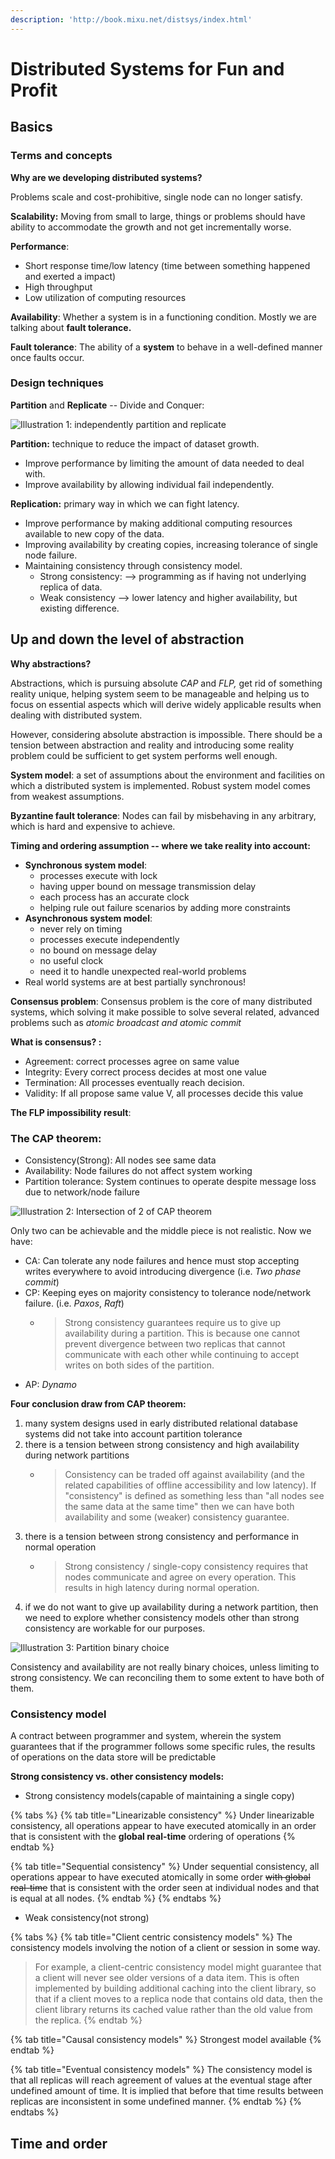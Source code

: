 ```yaml
---
description: 'http://book.mixu.net/distsys/index.html'
---
```


# Distributed Systems for Fun and Profit

## Basics

### Terms and concepts

**Why are we developing distributed systems?** 

Problems scale and cost-prohibitive, single node can no longer satisfy.

**Scalability:** Moving from small to large, things or problems should have ability to accommodate the growth and not get incrementally worse.

**Performance**:

* Short response time/low latency \(time between something happened and exerted a impact\)
* High throughput
* Low utilization of computing resources

**Availability**: Whether a system is in a functioning condition. Mostly we are talking about **fault tolerance.**

**Fault tolerance**: The ability of a **system** to behave in a well-defined manner once faults occur.

### **Design techniques**

**Partition** and **Replicate** -- Divide and Conquer:

![Illustration 1: independently partition and replicate](../.gitbook/assets/image%20%285%29.png)

 **Partition:** technique to reduce the impact of dataset growth.

* Improve performance by limiting the amount of data needed to deal with.
* Improve availability by allowing individual fail independently.

**Replication:** primary way in which we can fight latency.

* Improve performance by making additional computing resources available to new copy of the data.
* Improving availability by creating copies, increasing tolerance of single node failure.
* Maintaining  consistency through consistency model.
  * Strong consistency: --&gt; programming as if having not underlying  replica of data.
  * Weak consistency --&gt; lower latency and higher availability, but existing difference.

## Up and down the level of abstraction 

**Why abstractions?** 

Abstractions, which is pursuing absolute _CAP_ and _FLP,_  get rid of something reality unique, helping system   seem to be manageable and helping us to focus on essential aspects which will derive widely applicable results when dealing with distributed system.

However, considering absolute abstraction is impossible. There should be a tension between abstraction and reality and introducing some reality problem could be sufficient to get system performs well enough.

**System model**: a set of assumptions about the environment and facilities on which a distributed system is implemented. Robust system model comes from weakest assumptions.

**Byzantine fault tolerance**: Nodes can fail by misbehaving in any arbitrary, which is hard and expensive to achieve.

**Timing and ordering assumption -- where we take reality into account:**

* **Synchronous system model**: 
  * processes execute with lock
  * having upper bound on message transmission delay
  * each process has an accurate clock
  * helping rule out failure scenarios by adding more constraints
* **Asynchronous system model**: 
  * never rely on timing
  * processes execute independently
  * no bound on message delay
  * no useful clock
  * need it to handle unexpected real-world problems
* Real world systems are at best partially synchronous!

**Consensus problem**: Consensus problem is the core of many distributed systems, which solving it make possible to solve several related, advanced problems such as _atomic broadcast and atomic commit_

**What is consensus? :**

* Agreement: correct processes agree on same value
* Integrity: Every correct process decides at most one value
* Termination: All processes eventually reach decision.
* Validity: If all propose same value V, all processes decide this value

**The FLP impossibility result**:

### **The CAP theorem**:

* Consistency\(Strong\): All nodes see same data
* Availability: Node failures do not affect system working
* Partition tolerance: System continues to operate despite message loss due to network/node failure

![Illustration 2: Intersection of 2 of CAP theorem ](../.gitbook/assets/image%20%286%29.png)

Only two can be achievable and the middle piece is not realistic. Now we have:

* CA: Can tolerate any node failures and hence must stop accepting writes everywhere to avoid introducing divergence \(i.e. _Two phase commit_\)
* CP: Keeping eyes on majority consistency to tolerance node/network failure. \(i.e. _Paxos_, _Raft_\) 
  * > Strong consistency guarantees require us to give up availability during a partition. This is because one cannot prevent divergence between two replicas that cannot communicate with each other while continuing to accept writes on both sides of the partition.
* AP: _Dynamo_

**Four conclusion draw from CAP theorem:**

1. many system designs used in early distributed relational database systems did not take into account partition tolerance
2. there is a tension between strong consistency and high availability during network partitions
   * > Consistency can be traded off against availability \(and the related capabilities of offline accessibility and low latency\). If "consistency" is defined as something less than "all nodes see the same data at the same time" then we can have both availability and some \(weaker\) consistency guarantee.
3. there is a tension between strong consistency and performance in normal operation
   * > Strong consistency / single-copy consistency requires that nodes communicate and agree on every operation. This results in high latency during normal operation.
4. if we do not want to give up availability during a network partition, then we need to explore whether consistency models other than strong consistency are workable for our purposes. 



![Illustration 3: Partition binary choice](../.gitbook/assets/image%20%281%29.png)

Consistency and availability are not really binary choices, unless limiting to strong consistency. We can reconciling them to some extent to have both of them.

### **Consistency model**

A contract between programmer and system, wherein the system guarantees that if the programmer follows some specific rules, the results of operations on the data store will be predictable

**Strong consistency vs. other consistency models:**

* Strong consistency models\(capable of maintaining a single copy\)

{% tabs %}
{% tab title="Linearizable consistency" %}
Under linearizable consistency, all operations appear to have executed atomically in an order that is consistent with the **global real-time** ordering of operations
{% endtab %}

{% tab title="Sequential consistency" %}
Under sequential consistency, all operations appear to have executed atomically in some order ~~with global real-time~~ that is consistent with the order seen at individual nodes and that is equal at all nodes.
{% endtab %}
{% endtabs %}

* Weak consistency\(not strong\)

{% tabs %}
{% tab title="Client centric consistency models" %}
The consistency models involving the notion of a client or session in some way.

> For example, a client-centric consistency model might guarantee that a client will never see older versions of a data item. This is often implemented by building additional caching into the client library, so that if a client moves to a replica node that contains old data, then the client library returns its cached value rather than the old value from the replica.
{% endtab %}

{% tab title="Causal consistency models" %}
Strongest model available
{% endtab %}

{% tab title="Eventual consistency models" %}
The consistency model is that all replicas will reach agreement of values at the eventual stage after undefined amount of time. It is implied that before that time results between replicas are inconsistent in some undefined manner.
{% endtab %}
{% endtabs %}

## Time and order

